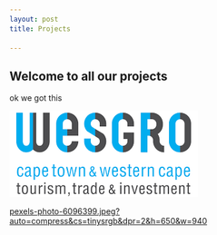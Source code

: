 ```yaml
---
layout: post
title: Projects

---
```

## Welcome to all our projects

ok we got this

![](/uploads/wesgro-logo.png)

[pexels-photo-6096399.jpeg?auto=compress&cs=tinysrgb&dpr=2&h=650&w=940](https://images.pexels.com/photos/6096399/pexels-photo-6096399.jpeg?auto=compress&cs=tinysrgb&dpr=2&h=650&w=940 "pexels-photo-6096399.jpeg?auto=compress&cs=tinysrgb&dpr=2&h=650&w=940")